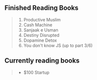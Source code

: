 ## Finished Reading Books

> 1. Productive Muslim
> 2. Cash Machine
> 3. Sanjaak e Usman
> 4. Destiny Disrupted
> 5. Dopamine Detox
> 6. You don't know JS (up to part 3/6)

## Currently reading books

> - $100 Startup
